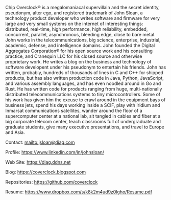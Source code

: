 Chip Overclock® is a megalomaniacal supervillain and the secret identity, pseudonym, alter ego, and
registered trademark of John Sloan, a technology product developer who writes software and
firmware for very large and very small systems on the internet of interesting things: distributed,
real-time, high performance, high reliability, embedded, concurrent, parallel, asynchronous,
bleeding edge, close to bare metal. John works in the telecommunications, big science, enterprise,
industrial, academic, defense, and intelligence domains. John founded the Digital Aggregates
Corporation® for his open source work and his consulting practice, and Cranequin LLC for his
closed source and otherwise proprietary work. He writes a blog on the business and technology of
software developent under his pseudonym to entertain his friends. John has written, probably,
hundreds of thousands of lines in C and C++ for shipped products, but has also written production
code in Java, Python, JavaScript, and various assembly languages, and has even noodled around in
Go and Rust. He has written code for products ranging from huge, multi-nationally distributed
telecommunications systems to tiny microcontrollers. Some of his work has given him the excuse
to crawl around in the equipment bays of business jets, spend his days working inside a SCIF,
play with Iridium and Inmarsat communications satellites, wander around the floor of a supercomputer
center at a national lab, sit tangled in cables and fiber at a big corporate telecom center,
teach classrooms full of undergraduate and graduate students, give many executive presentations,
and travel to Europe and Asia.

Contact: <mailto:jsloan@diag.com>

Profile: <https://www.linkedin.com/in/johnsloan/>

Web Site: <https://diag.ddns.net>

Blog: <https://coverclock.blogspot.com>

Repositories: <https://github.com/coverclock>

Resume: <https://www.dropbox.com/s/k8k2m4ud9z0lgho/Resume.pdf>
